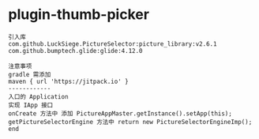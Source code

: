 # plugin-thumb-picker

    引入库
    com.github.LuckSiege.PictureSelector:picture_library:v2.6.1
    com.github.bumptech.glide:glide:4.12.0
    
    注意事项
    gradle 需添加
    maven { url 'https://jitpack.io' }
    ------------
    入口的 Application
    实现 IApp 接口
    onCreate 方法中 添加 PictureAppMaster.getInstance().setApp(this);
    getPictureSelectorEngine 方法中 return new PictureSelectorEngineImp();
    end
    